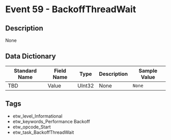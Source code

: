 # Event 59 - BackoffThreadWait

## Description
None

## Data Dictionary
|Standard Name|Field Name|Type|Description|Sample Value|
|---|---|---|---|---|
|TBD|Value|UInt32|None|`None`|

## Tags
* etw_level_Informational
* etw_keywords_Performance Backoff
* etw_opcode_Start
* etw_task_BackoffThreadWait